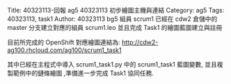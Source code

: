 Title: 40323113-回報 ag5 40323113 初步繪圖主機與連結
Category: ag5
Tags: 40323113, task1
Author: 40323113
bg5 組員 scrum1 已經在 cdw2 倉儲中的 master 分支建立對應的組員 scrum1.leo 並且完成 Task1 的繪圖藍圖建立與註冊

<!-- PELICAN_END_SUMMARY -->

目前所完成的 OpenShift 對應繪圖連結為: <a href="http://cdw2-ag100.rhcloud.com/ag100/scrum1_task1">http://cdw2-ag100.rhcloud.com/ag100/scrum1_task1</a>

其中已經在主程式中導入 scrum1_task1.py 中的 scrum1_task1 藍圖變數, 並且複製範例中的鏈條繪圖 ,準備進一步完成 Task1 協同任務.
